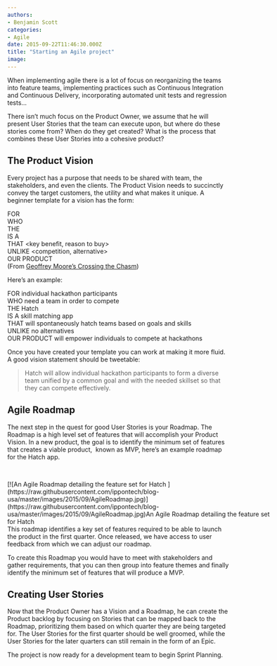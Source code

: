 ```yaml
---
authors:
- Benjamin Scott
categories:
- Agile
date: 2015-09-22T11:46:30.000Z
title: "Starting an Agile project"
image: 
---
```


When implementing agile there is a lot of focus on reorganizing the teams into feature teams, implementing practices such as Continuous Integration and Continuous Delivery, incorporating automated unit tests and regression tests…

There isn’t much focus on the Product Owner, we assume that he will present User Stories that the team can execute upon, but where do these stories come from? When do they get created? What is the process that combines these User Stories into a cohesive product?


## The Product Vision

Every project has a purpose that needs to be shared with team, the stakeholders, and even the clients. The Product Vision needs to succinctly convey the target customers, the utility and what makes it unique. A beginner template for a vision has the form:

FOR <target customers>  
 WHO <statement of need>  
 THE <product name>  
 IS A <product category>  
 THAT <key benefit, reason to buy>  
 UNLIKE <competition, alternative>  
 OUR PRODUCT <differentiating statement>  
 (From [Geoffrey Moore’s Crossing the Chasm](http://www.amazon.com/Crossing-Chasm-3rd-Edition-Disruptive/dp/0062292986))

Here’s an example:

FOR individual hackathon participants  
 WHO need a team in order to compete  
 THE Hatch  
 IS A skill matching app  
 THAT will spontaneously hatch teams based on goals and skills  
 UNLIKE no alternatives  
 OUR PRODUCT will empower individuals to compete at hackathons

Once you have created your template you can work at making it more fluid. A good vision statement should be tweetable:

> Hatch will allow individual hackathon participants to form a diverse team unified by a common goal and with the needed skillset so that they can compete effectively.


## Agile Roadmap

The next step in the quest for good User Stories is your Roadmap. The Roadmap is a high level set of features that will accomplish your Product Vision. In a new product, the goal is to identify the minimum set of features that creates a viable product,  known as MVP, here’s an example roadmap for the Hatch app.

 

<div class="wp-caption aligncenter" id="attachment_13406" style="width: 610px">[![An Agile Roadmap detailing the feature set for Hatch ](https://raw.githubusercontent.com/ippontech/blog-usa/master/images/2015/09/AgileRoadmap.jpg)](https://raw.githubusercontent.com/ippontech/blog-usa/master/images/2015/09/AgileRoadmap.jpg)An Agile Roadmap detailing the feature set for Hatch

</div>This roadmap identifies a key set of features required to be able to launch the product in the first quarter. Once released, we have access to user feedback from which we can adjust our roadmap.

To create this Roadmap you would have to meet with stakeholders and gather requirements, that you can then group into feature themes and finally identify the minimum set of features that will produce a MVP.


## Creating User Stories

Now that the Product Owner has a Vision and a Roadmap, he can create the Product backlog by focusing on Stories that can be mapped back to the Roadmap, prioritizing them based on which quarter they are being targeted for. The User Stories for the first quarter should be well groomed, while the User Stories for the later quarters can still remain in the form of an Epic.

The project is now ready for a development team to begin Sprint Planning.
